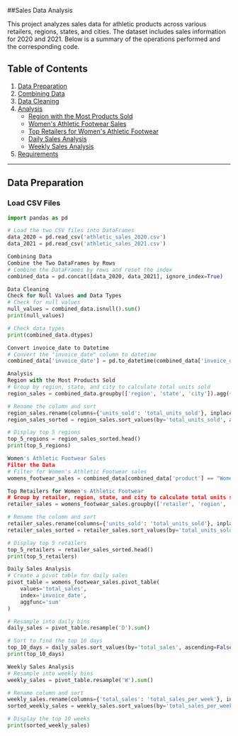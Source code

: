 ##Sales Data Analysis

This project analyzes sales data for athletic products across various retailers, regions, states, and cities. The dataset includes sales information for 2020 and 2021. Below is a summary of the operations performed and the corresponding code.

## Table of Contents

1. [Data Preparation](#data-preparation)
2. [Combining Data](#combining-data)
3. [Data Cleaning](#data-cleaning)
4. [Analysis](#analysis)
    - [Region with the Most Products Sold](#region-with-the-most-products-sold)
    - [Women's Athletic Footwear Sales](#womens-athletic-footwear-sales)
    - [Top Retailers for Women's Athletic Footwear](#top-retailers-for-womens-athletic-footwear)
    - [Daily Sales Analysis](#daily-sales-analysis)
    - [Weekly Sales Analysis](#weekly-sales-analysis)
5. [Requirements](#requirements)

---

## Data Preparation

### Load CSV Files
```python
import pandas as pd

# Load the two CSV files into DataFrames
data_2020 = pd.read_csv('athletic_sales_2020.csv')
data_2021 = pd.read_csv('athletic_sales_2021.csv')

Combining Data
Combine the Two DataFrames by Rows
# Combine the DataFrames by rows and reset the index
combined_data = pd.concat([data_2020, data_2021], ignore_index=True)

Data Cleaning
Check for Null Values and Data Types
# Check for null values
null_values = combined_data.isnull().sum()
print(null_values)

# Check data types
print(combined_data.dtypes)

Convert invoice_date to Datetime
# Convert the "invoice_date" column to datetime
combined_data['invoice_date'] = pd.to_datetime(combined_data['invoice_date'], errors='coerce')

Analysis
Region with the Most Products Sold
# Group by region, state, and city to calculate total units sold
region_sales = combined_data.groupby(['region', 'state', 'city']).agg({'units_sold': 'sum'})

# Rename the column and sort
region_sales.rename(columns={'units_sold': 'total_units_sold'}, inplace=True)
region_sales_sorted = region_sales.sort_values(by='total_units_sold', ascending=False)

# Display top 5 regions
top_5_regions = region_sales_sorted.head()
print(top_5_regions)

Women's Athletic Footwear Sales
Filter the Data
# Filter for Women's Athletic Footwear sales
womens_footwear_sales = combined_data[combined_data['product'] == "Women's Athletic Footwear"]

Top Retailers for Women's Athletic Footwear
# Group by retailer, region, state, and city to calculate total units sold
retailer_sales = womens_footwear_sales.groupby(['retailer', 'region', 'state', 'city']).agg({'units_sold': 'sum'})

# Rename the column and sort
retailer_sales.rename(columns={'units_sold': 'total_units_sold'}, inplace=True)
retailer_sales_sorted = retailer_sales.sort_values(by='total_units_sold', ascending=False)

# Display top 5 retailers
top_5_retailers = retailer_sales_sorted.head()
print(top_5_retailers)

Daily Sales Analysis
# Create a pivot table for daily sales
pivot_table = womens_footwear_sales.pivot_table(
    values='total_sales',
    index='invoice_date',
    aggfunc='sum'
)

# Resample into daily bins
daily_sales = pivot_table.resample('D').sum()

# Sort to find the top 10 days
top_10_days = daily_sales.sort_values(by='total_sales', ascending=False).head(10)
print(top_10_days)

Weekly Sales Analysis
# Resample into weekly bins
weekly_sales = pivot_table.resample('W').sum()

# Rename column and sort
weekly_sales.rename(columns={'total_sales': 'total_sales_per_week'}, inplace=True)
sorted_weekly_sales = weekly_sales.sort_values(by='total_sales_per_week', ascending=False)

# Display the top 10 weeks
print(sorted_weekly_sales)
